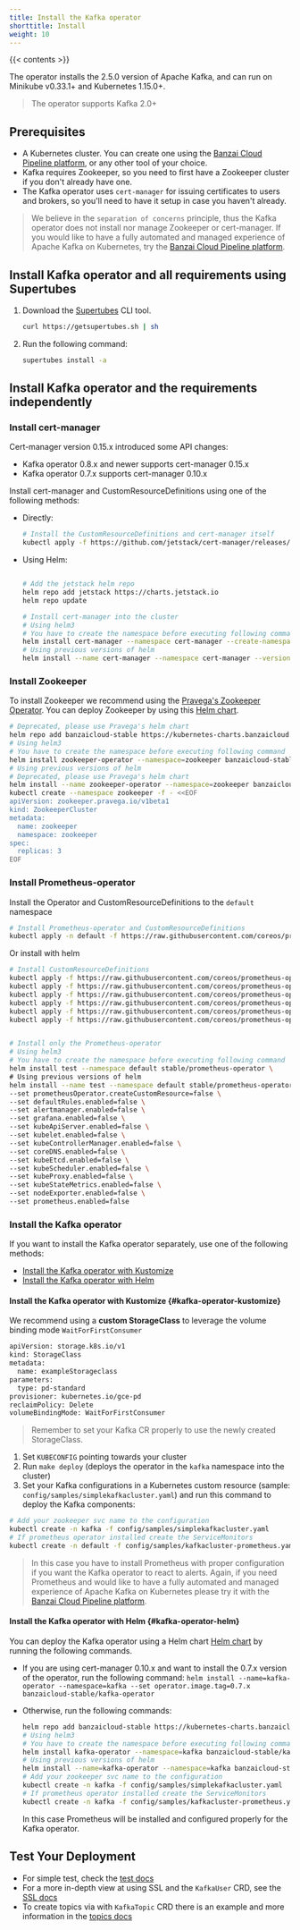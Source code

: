 ```yaml
---
title: Install the Kafka operator
shorttitle: Install
weight: 10
---
```


{{< contents >}}

The operator installs the 2.5.0 version of Apache Kafka, and can run on Minikube v0.33.1+ and Kubernetes 1.15.0+.

> The operator supports Kafka 2.0+

## Prerequisites

- A Kubernetes cluster. You can create one using the [Banzai Cloud Pipeline platform](/products/pipeline/), or any other tool of your choice.
- Kafka requires Zookeeper, so you need to first have a Zookeeper cluster if you don't already have one.
- The Kafka operator uses `cert-manager` for issuing certificates to users and brokers, so you'll need to have it setup in case you haven't already.

> We believe in the `separation of concerns` principle, thus the Kafka operator does not install nor manage Zookeeper or cert-manager. If you would like to have a fully automated and managed experience of Apache Kafka on Kubernetes, try the [Banzai Cloud Pipeline platform](/products/pipeline/).

## Install Kafka operator and all requirements using Supertubes

1. Download the [Supertubes](/docs/supertubes/overview/) CLI tool.

    ```bash
    curl https://getsupertubes.sh | sh
    ```

1. Run the following command:

    ```bash
    supertubes install -a
    ```

## Install Kafka operator and the requirements independently

### Install cert-manager

Cert-manager version 0.15.x introduced some API changes:

- Kafka operator 0.8.x and newer supports cert-manager 0.15.x
- Kafka operator 0.7.x supports cert-manager 0.10.x

Install cert-manager and CustomResourceDefinitions using one of the following methods:

- Directly:

    ```bash
    # Install the CustomResourceDefinitions and cert-manager itself
    kubectl apply -f https://github.com/jetstack/cert-manager/releases/download/v0.15.1/cert-manager.yaml
    ```

- Using Helm:

    ```bash

    # Add the jetstack helm repo
    helm repo add jetstack https://charts.jetstack.io
    helm repo update

    # Install cert-manager into the cluster
    # Using helm3
    # You have to create the namespace before executing following command
    helm install cert-manager --namespace cert-manager --create-namespace --version v0.15.1 jetstack/cert-manager
    # Using previous versions of helm
    helm install --name cert-manager --namespace cert-manager --version v0.15.1 jetstack/cert-manager
    ```

### Install Zookeeper

To install Zookeeper we recommend using the [Pravega's Zookeeper Operator](https://github.com/pravega/zookeeper-operator). You can deploy Zookeeper by using this [Helm chart](https://github.com/pravega/zookeeper-operator/tree/master/charts/zookeeper-operator).

```bash
# Deprecated, please use Pravega's helm chart
helm repo add banzaicloud-stable https://kubernetes-charts.banzaicloud.com/
# Using helm3
# You have to create the namespace before executing following command
helm install zookeeper-operator --namespace=zookeeper banzaicloud-stable/zookeeper-operator
# Using previous versions of helm
# Deprecated, please use Pravega's helm chart
helm install --name zookeeper-operator --namespace=zookeeper banzaicloud-stable/zookeeper-operator
kubectl create --namespace zookeeper -f - <<EOF
apiVersion: zookeeper.pravega.io/v1beta1
kind: ZookeeperCluster
metadata:
  name: zookeeper
  namespace: zookeeper
spec:
  replicas: 3
EOF
```

### Install Prometheus-operator

Install the Operator and CustomResourceDefinitions to the `default` namespace

```bash
# Install Prometheus-operator and CustomResourceDefinitions
kubectl apply -n default -f https://raw.githubusercontent.com/coreos/prometheus-operator/master/bundle.yaml
```

Or install with helm

```bash
# Install CustomResourceDefinitions
kubectl apply -f https://raw.githubusercontent.com/coreos/prometheus-operator/master/example/prometheus-operator-crd/monitoring.coreos.com_alertmanagers.yaml
kubectl apply -f https://raw.githubusercontent.com/coreos/prometheus-operator/master/example/prometheus-operator-crd/monitoring.coreos.com_prometheuses.yaml
kubectl apply -f https://raw.githubusercontent.com/coreos/prometheus-operator/master/example/prometheus-operator-crd/monitoring.coreos.com_prometheusrules.yaml
kubectl apply -f https://raw.githubusercontent.com/coreos/prometheus-operator/master/example/prometheus-operator-crd/monitoring.coreos.com_servicemonitors.yaml
kubectl apply -f https://raw.githubusercontent.com/coreos/prometheus-operator/master/example/prometheus-operator-crd/monitoring.coreos.com_podmonitors.yaml
kubectl apply -f https://raw.githubusercontent.com/coreos/prometheus-operator/master/example/prometheus-operator-crd/monitoring.coreos.com_thanosrulers.yaml


# Install only the Prometheus-operator
# Using helm3
# You have to create the namespace before executing following command
helm install test --namespace default stable/prometheus-operator \
# Using previous versions of helm
helm install --name test --namespace default stable/prometheus-operator \
--set prometheusOperator.createCustomResource=false \
--set defaultRules.enabled=false \
--set alertmanager.enabled=false \
--set grafana.enabled=false \
--set kubeApiServer.enabled=false \
--set kubelet.enabled=false \
--set kubeControllerManager.enabled=false \
--set coreDNS.enabled=false \
--set kubeEtcd.enabled=false \
--set kubeScheduler.enabled=false \
--set kubeProxy.enabled=false \
--set kubeStateMetrics.enabled=false \
--set nodeExporter.enabled=false \
--set prometheus.enabled=false
```

### Install the Kafka operator

If you want to install the Kafka operator separately, use one of the following methods:

- [Install the Kafka operator with Kustomize](#kafka-operator-kustomize)
- [Install the Kafka operator with Helm](#kafka-operator-helm)

#### Install the Kafka operator with Kustomize {#kafka-operator-kustomize}

We recommend using a **custom StorageClass** to leverage the volume binding mode `WaitForFirstConsumer`

```bash
apiVersion: storage.k8s.io/v1
kind: StorageClass
metadata:
  name: exampleStorageclass
parameters:
  type: pd-standard
provisioner: kubernetes.io/gce-pd
reclaimPolicy: Delete
volumeBindingMode: WaitForFirstConsumer
```

> Remember to set your Kafka CR properly to use the newly created StorageClass.

1. Set `KUBECONFIG` pointing towards your cluster
2. Run `make deploy` (deploys the operator in the `kafka` namespace into the cluster)
3. Set your Kafka configurations in a Kubernetes custom resource (sample: `config/samples/simplekafkacluster.yaml`) and run this command to deploy the Kafka components:

```bash
# Add your zookeeper svc name to the configuration
kubectl create -n kafka -f config/samples/simplekafkacluster.yaml
# If prometheus operator installed create the ServiceMonitors
kubectl create -n default -f config/samples/kafkacluster-prometheus.yaml
```

> In this case you have to install Prometheus with proper configuration if you want the Kafka operator to react to alerts. Again, if you need Prometheus and would like to have a fully automated and managed experience of Apache Kafka on Kubernetes please try it with the [Banzai Cloud Pipeline platform](/products/pipeline/).

#### Install the Kafka operator with Helm {#kafka-operator-helm}

You can deploy the Kafka operator using a Helm chart [Helm chart](https://github.com/banzaicloud/kafka-operator/tree/master/charts) by running the following commands.

- If you are using cert-manager 0.10.x and want to install the 0.7.x version of the operator, run the following command: `helm install --name=kafka-operator --namespace=kafka --set operator.image.tag=0.7.x banzaicloud-stable/kafka-operator`
- Otherwise, run the following commands:

    ```bash
    helm repo add banzaicloud-stable https://kubernetes-charts.banzaicloud.com/
    # Using helm3
    # You have to create the namespace before executing following command
    helm install kafka-operator --namespace=kafka banzaicloud-stable/kafka-operator
    # Using previous versions of helm
    helm install --name=kafka-operator --namespace=kafka banzaicloud-stable/kafka-operator
    # Add your zookeeper svc name to the configuration
    kubectl create -n kafka -f config/samples/simplekafkacluster.yaml
    # If prometheus operator installed create the ServiceMonitors
    kubectl create -n kafka -f config/samples/kafkacluster-prometheus.yaml
    ```

    In this case Prometheus will be installed and configured properly for the Kafka operator.

## Test Your Deployment

- For simple test, check the [test docs](../test/)
- For a more in-depth view at using SSL and the `KafkaUser` CRD, see the [SSL docs](../ssl/)
- To create topics via with `KafkaTopic` CRD there is an example and more information in the [topics docs](../topics/)
